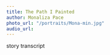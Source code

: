 ```yaml
---
title: The Path I Painted
author: Monaliza Pace
photo_url: "/portraits/Mona-min.jpg"
audio_url: 
---
```


story transcript